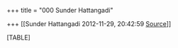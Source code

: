 +++
title = "000 Sunder Hattangadi"

+++
[[Sunder Hattangadi	2012-11-29, 20:42:59 [Source](https://groups.google.com/g/samskrita/c/-nvTfJoIGXM)]]



[TABLE]

